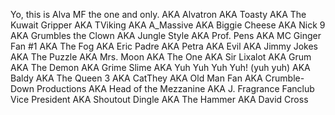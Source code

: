 Yo, this is Alva MF the one and only.
AKA Alvatron AKA Toasty AKA The Kuwait Gripper AKA TViking AKA A_Massive AKA Biggie Cheese AKA Nick 9 AKA Grumbles the Clown AKA Jungle Style AKA Prof. Pens AKA MC Ginger Fan #1 AKA The Fog AKA Eric Padre AKA Petra AKA Evil AKA Jimmy Jokes AKA The Puzzle AKA Mrs. Moon AKA The One AKA Sir Lixalot AKA Grum AKA The Demon AKA Grime Slime AKA Yuh Yuh Yuh Yuh! (yuh yuh) AKA Baldy AKA The Queen 3 AKA CatThey AKA Old Man Fan AKA Crumble-Down Productions AKA Head of the Mezzanine AKA J. Fragrance Fanclub Vice President AKA Shoutout Dingle AKA The Hammer AKA David Cross
<!---
Alva-MF/Alva-MF is a ✨ special ✨ repository because its `README.md` (this file) appears on your GitHub profile.
You can click the Preview link to take a look at your changes.
--->
